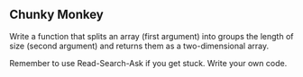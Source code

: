 ## Chunky Monkey

Write a function that splits an array (first argument) into groups the length of size (second argument) and returns them as a two-dimensional array.

Remember to use Read-Search-Ask if you get stuck. Write your own code.
